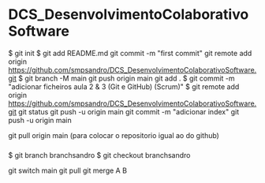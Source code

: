 # DCS_DesenvolvimentoColaborativoSoftware




$ git init
$ git add README.md
 git commit -m "first commit"
 git remote add origin https://github.com/smpsandro/DCS_DesenvolvimentoColaborativoSoftware.git
$ git branch -M main
 git push origin main
 git add .
$ git commit -m "adicionar ficheiros aula 2 & 3 (Git e GitHub) (Scrum)"
$ git remote add origin https://github.com/smpsandro/DCS_DesenvolvimentoColaborativoSoftware.git
git status
git push -u origin main
git commit -m "adicionar index"
git push -u origin main

git pull origin main (para colocar o repositorio igual ao do github)

###
$ git branch branchsandro
$ git checkout branchsandro

git switch main
git pull
git merge A B
